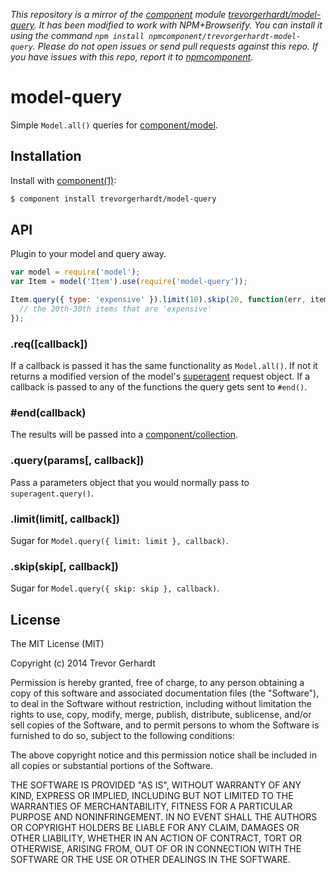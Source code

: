 *This repository is a mirror of the [component](http://component.io) module [trevorgerhardt/model-query](http://github.com/trevorgerhardt/model-query). It has been modified to work with NPM+Browserify. You can install it using the command `npm install npmcomponent/trevorgerhardt-model-query`. Please do not open issues or send pull requests against this repo. If you have issues with this repo, report it to [npmcomponent](https://github.com/airportyh/npmcomponent).*

# model-query

Simple `Model.all()` queries for [component/model](https://github.com/component/model).

## Installation

Install with [component(1)](http://component.io):

```bash
$ component install trevorgerhardt/model-query
```

## API

Plugin to your model and query away.

```javascript
var model = require('model');
var Item = model('Item').use(require('model-query'));

Item.query({ type: 'expensive' }).limit(10).skip(20, function(err, items, res) {
  // the 20th-30th items that are 'expensive'
});
```

### .req([callback])

If a callback is passed it has the same functionality as `Model.all()`. If not it returns a modified version of the model's [superagent](https://github.com/visionmedia/superagent) request object. If a callback is passed to any of the functions the query gets sent to `#end()`.

### #end(callback)

The results will be passed into a [component/collection](https://component/collection).

### .query(params[, callback])

Pass a parameters object that you would normally pass to `superagent.query()`.

### .limit(limit[, callback])

Sugar for `Model.query({ limit: limit }, callback)`.

### .skip(skip[, callback])

Sugar for `Model.query({ skip: skip }, callback)`.

## License

  The MIT License (MIT)

  Copyright (c) 2014 Trevor Gerhardt

  Permission is hereby granted, free of charge, to any person obtaining a copy
  of this software and associated documentation files (the "Software"), to deal
  in the Software without restriction, including without limitation the rights
  to use, copy, modify, merge, publish, distribute, sublicense, and/or sell
  copies of the Software, and to permit persons to whom the Software is
  furnished to do so, subject to the following conditions:

  The above copyright notice and this permission notice shall be included in
  all copies or substantial portions of the Software.

  THE SOFTWARE IS PROVIDED "AS IS", WITHOUT WARRANTY OF ANY KIND, EXPRESS OR
  IMPLIED, INCLUDING BUT NOT LIMITED TO THE WARRANTIES OF MERCHANTABILITY,
  FITNESS FOR A PARTICULAR PURPOSE AND NONINFRINGEMENT. IN NO EVENT SHALL THE
  AUTHORS OR COPYRIGHT HOLDERS BE LIABLE FOR ANY CLAIM, DAMAGES OR OTHER
  LIABILITY, WHETHER IN AN ACTION OF CONTRACT, TORT OR OTHERWISE, ARISING FROM,
  OUT OF OR IN CONNECTION WITH THE SOFTWARE OR THE USE OR OTHER DEALINGS IN
  THE SOFTWARE.